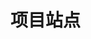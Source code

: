 <!--
 * @Author: your name
 * @Date: 2019-11-11 19:39:01
 * @LastEditTime: 2019-11-11 19:41:43
 * @LastEditors: Please set LastEditors
 * @Description: In User Settings Edit
 * @FilePath: \shawnk789_io\README.md
 -->
# 项目站点